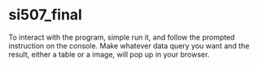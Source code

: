 # si507_final
To interact with the program, simple run it, and follow the prompted instruction on the console. 
Make whatever data query you want and the result, either a table or a image, will pop up in your browser.
